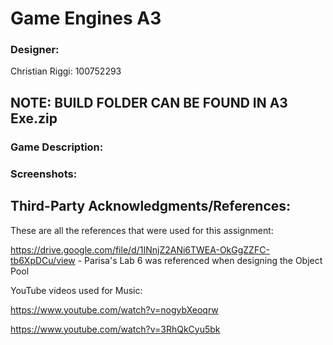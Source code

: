 # Game Engines A3

### Designer:

Christian Riggi: 100752293

## NOTE: BUILD FOLDER CAN BE FOUND IN A3 Exe.zip

### Game Description:

### Screenshots:

## Third-Party Acknowledgments/References:

These are all the references that were used for this assignment:

https://drive.google.com/file/d/1INnjZ2ANi6TWEA-OkGgZZFC-tb6XpDCu/view - Parisa's Lab 6 was referenced when designing the Object Pool

YouTube videos used for Music:

https://www.youtube.com/watch?v=nogybXeoqrw

https://www.youtube.com/watch?v=3RhQkCyu5bk

